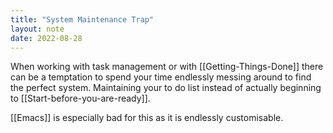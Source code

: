 ```yaml
---
title: "System Maintenance Trap"
layout: note
date: 2022-08-28
---
```


When working with task management or with [[Getting-Things-Done]] there can be a temptation to spend your time endlessly messing around to find the perfect system. Maintaining your to do list instead of actually beginning to [[Start-before-you-are-ready]].

[[Emacs]] is especially bad for this as it is endlessly customisable.
